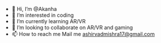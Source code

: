 - 👋 Hi, I’m @Akanha
- 👀 I’m interested in coding
- 🌱 I’m currently learning AR/VR
- 💞️ I’m looking to collaborate on AR/VR and gaming
- 📫 How to reach me Mail me ashirvadmishra17@gmail.com

<!---
Akanha/Akanha is a ✨ special ✨ repository because its `README.md` (this file) appears on your GitHub profile.
You can click the Preview link to take a look at your changes.
--->
